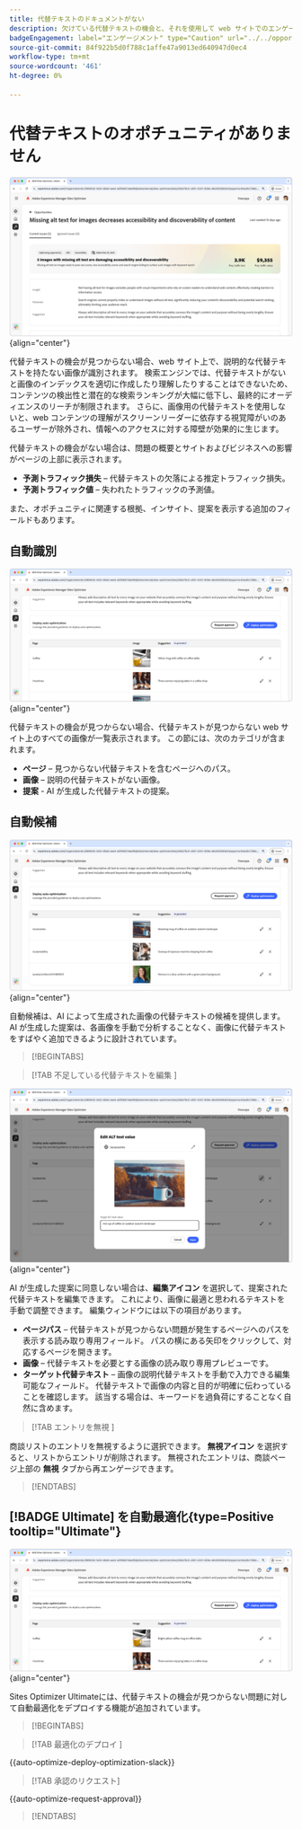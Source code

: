 ```yaml
---
title: 代替テキストのドキュメントがない
description: 欠けている代替テキストの機会と、それを使用して web サイトでのエンゲージメントを向上させる方法について説明します。
badgeEngagement: label="エンゲージメント" type="Caution" url="../../opportunity-types/engagement.md" tooltip="エンゲージメント"
source-git-commit: 84f922b5d0f788c1affe47a9013ed640947d0ec4
workflow-type: tm+mt
source-wordcount: '461'
ht-degree: 0%

---
```



# 代替テキストのオポチュニティがありません

![ 代替テキストのオポチュニティがありません ](./assets/missing-alt-text/hero.png){align="center"}

代替テキストの機会が見つからない場合、web サイト上で、説明的な代替テキストを持たない画像が識別されます。 検索エンジンでは、代替テキストがないと画像のインデックスを適切に作成したり理解したりすることはできないため、コンテンツの検出性と潜在的な検索ランキングが大幅に低下し、最終的にオーディエンスのリーチが制限されます。 さらに、画像用の代替テキストを使用しないと、web コンテンツの理解がスクリーンリーダーに依存する視覚障がいのあるユーザーが除外され、情報へのアクセスに対する障壁が効果的に生じます。

代替テキストの機会がない場合は、問題の概要とサイトおよびビジネスへの影響がページの上部に表示されます。

* **予測トラフィック損失** – 代替テキストの欠落による推定トラフィック損失。
* **予測トラフィック値** – 失われたトラフィックの予測値。

また、オポチュニティに関連する根拠、インサイト、提案を表示する追加のフィールドもあります。

## 自動識別

![ 見つからない代替テキストを自動識別 ](./assets/missing-alt-text/auto-identify.png){align="center"}

代替テキストの機会が見つからない場合、代替テキストが見つからない web サイト上のすべての画像が一覧表示されます。 この節には、次のカテゴリが含まれます。

* **ページ** – 見つからない代替テキストを含むページへのパス。
* **画像** – 説明の代替テキストがない画像。
* **提案** - AI が生成した代替テキストの提案。

## 自動候補

![ 欠落している代替テキストの自動候補 ](./assets/missing-alt-text/auto-suggest.png){align="center"}

自動候補は、AI によって生成された画像の代替テキストの候補を提供します。 AI が生成した提案は、各画像を手動で分析することなく、画像に代替テキストをすばやく追加できるように設計されています。

>[!BEGINTABS]

>[!TAB  不足している代替テキストを編集 ]

![ 不足している代替テキストを編集 ](./assets/missing-alt-text/edit-alt-text-value.png){align="center"}

AI が生成した提案に同意しない場合は、**編集アイコン** を選択して、提案された代替テキストを編集できます。 これにより、画像に最適と思われるテキストを手動で調整できます。 編集ウィンドウには以下の項目があります。

* **ページパス** – 代替テキストが見つからない問題が発生するページへのパスを表示する読み取り専用フィールド。 パスの横にある矢印をクリックして、対応するページを開きます。
* **画像** – 代替テキストを必要とする画像の読み取り専用プレビューです。
* **ターゲット代替テキスト** – 画像の説明代替テキストを手動で入力できる編集可能なフィールド。 代替テキストで画像の内容と目的が明確に伝わっていることを確認します。 該当する場合は、キーワードを過負荷にすることなく自然に含めます。

>[!TAB  エントリを無視 ]

商談リストのエントリを無視するように選択できます。 **無視アイコン** を選択すると、リストからエントリが削除されます。 無視されたエントリは、商談ページ上部の **無視** タブから再エンゲージできます。

>[!ENDTABS]

## [!BADGE Ultimate] を自動最適化{type=Positive tooltip="Ultimate"}


![ 見つからない代替テキストの自動最適化 ](./assets/missing-alt-text/auto-optimize.png){align="center"}

Sites Optimizer Ultimateには、代替テキストの機会が見つからない問題に対して自動最適化をデプロイする機能が追加されています。<!--- TBD-need more in-depth and opportunity specific information here. What does the auto-optimization do?-->

>[!BEGINTABS]

>[!TAB  最適化のデプロイ ]

{{auto-optimize-deploy-optimization-slack}}

>[!TAB 承認のリクエスト]

{{auto-optimize-request-approval}}

>[!ENDTABS]
